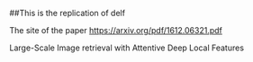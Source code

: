 ##This is the replication of delf

The site of the paper https://arxiv.org/pdf/1612.06321.pdf

Large-Scale Image retrieval with Attentive Deep Local Features
